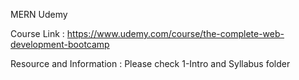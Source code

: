 MERN Udemy 

Course Link : https://www.udemy.com/course/the-complete-web-development-bootcamp

Resource and Information : Please check 1-Intro and Syllabus folder